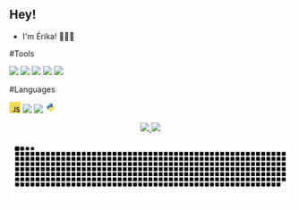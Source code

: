 <!--

### Hi there 👋

**erikacls/erikacls** is a ✨ _special_ ✨ repository because its `README.md` (this file) appears on your GitHub profile.

Here are some ideas to get you started:

- 🔭 I’m currently working on ...
- 🌱 I’m currently learning ...
- 👯 I’m looking to collaborate on ...
- 🤔 I’m looking for help with ...
- 💬 Ask me about ...
- 📫 How to reach me: ...
- 😄 Pronouns: ...
- ⚡ Fun fact: ...

<div align="center">
Cause they say home is where your heart is set in stone!
I am starting to learn blockchain
I want to solve a real life problem with a software.
</div>

-->

##  Hey!

- I'm Érika! 👩🏻‍💻

#Tools

[<img height="20" src="https://nodejs.org/static/images/logos/nodejs-new-pantone-white.svg">](https://nodejs.org/)
[<img height="20" src="https://www.pngfind.com/pngs/m/136-1363736_express-js-icon-png-transparent-png.png">](https://expressjs.com/)
[<img height="20" src="https://www.vectorlogo.zone/logos/mongodb/mongodb-icon.svg">](https://www.mongodb.com/)
[<img height="20" src="https://img.icons8.com/color/344/postgreesql.png">](https://www.postgresql.org/)
[<img height="20" src="https://code.visualstudio.com/assets/favicon.ico">](https://code.visualstudio.com/)

#Languages

[<img height="20" src="https://raw.githubusercontent.com/github/explore/80688e429a7d4ef2fca1e82350fe8e3517d3494d/topics/javascript/javascript.png">](https://www.javascript.com/)
[<img height="20" src="https://cdn.icon-icons.com/icons2/2699/PNG/512/golang_logo_icon_171073.png">](https://golang.org/)
[<img height="20" src="https://cdn.icon-icons.com/icons2/2107/PNG/512/file_type_solidity_icon_130156.png">](https://www.soliditylang.org/)
[<img height="20" src="https://raw.githubusercontent.com/github/explore/80688e429a7d4ef2fca1e82350fe8e3517d3494d/topics/python/python.png">](https://www.python.org/)

<div align="center">
  <a href="https://github.com/erikacls">
  <img height="180em" src="https://github-readme-stats.vercel.app/api/top-langs/?username=erikacls&layout=compact&langs_count=7&theme=dark"/>
  <img height="180em" src="https://github-readme-stats.vercel.app/api?username=erikacls&show_icons=true&theme=dark&include_all_commits=true&count_private=true"/>
</div>

![](https://github.com/Platane/snk/raw/output/github-contribution-grid-snake.svg)
